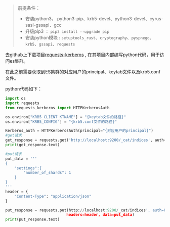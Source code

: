 > 前提条件： 
>
> - 安装python3， python3-pip、krb5-devel、python3-devel、cyrus-sasl-gssapi、gcc
> - 升级pip3 ： `pip3 install --upgrade pip`
> - 安装python模块 : `setuptools_rust`、`cryptography`、`pyspnego`、`krb5`、`gssapi`、`requests`



去github上下载项目[requests-kerberos](https://github.com/requests/requests-kerberos) , 在其项目内部编写python代码，用于访问es集群。

在此之前需要获取到ES集群的对应用户的principal、keytab文件以及krb5.conf文件。

python代码如下：

```python
import os
import requests
from requests_kerberos import HTTPKerberosAuth

os.environ["KRB5_CLIENT_KTNAME"] = "{keytab文件的路径}"
os.environ["KRB5_CONFIG"] = "{krb5.conf文件的路径}"

Kerberos_auth = HTTPKerberosAuth(principal="{对应用户的principal}")
#get请求
get_response = requests.get('http://localhost:9200/_cat/indices', auth=Kerberos_auth)
print(get_response.text)

#put请求
put_data = '''
{
	"settings":{
		"number_of_shards": 1
	}
}
'''
header = {
	"Content-Type": "application/json"
}

put_response = requests.put(http://localhost:9200/_cat/indices', auth=Kerberos_auth, 
                           headers=header, data=put_data)
print(put_response.text)
```

